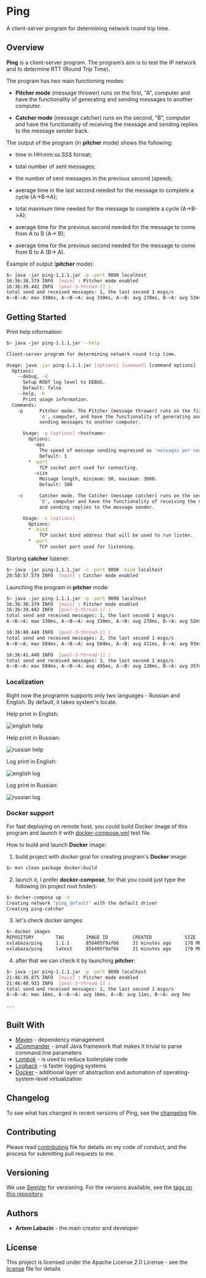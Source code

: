 
# Ping

A client-server program for determining network round trip time.

## Overview

**Ping** is a client-server program. The program’s aim is to test the IP network and to determine RTT (Round Trip Time).

The program has two main functioning modes:

* **Pitcher mode** (message thrower) runs on the first, "A", computer and have the functionality of generating and sending messages to another computer.

* **Catcher mode** (message catcher) runs on the second, "B", computer and have the functionality of receiving the message and sending replies to the message sender back.

The output of the program (in **pitcher** mode) shows the following:

* time in HH:mm:ss.SSS format;
* total number of sent messages;

* the number of sent messages in the previous second (speed);

* average time in the last second needed for the message to complete a cycle (A->B->A);

* total maximum time needed for the message to complete a cycle (A->B->A);

* average time for the previous second needed for the message to come from A to B (A-> B);

* average time for the previous second needed for the message to come from B to A (B-> A).

Example of output (**pitcher** mode):

```bash
$> java -jar ping-1.1.1.jar -p -port 9090 localhost
16:36:38.379 INFO  [main] : Pitcher mode enabled
16:36:39.442 INFO  [pool-3-thread-1] :
total send and received messages: 1, the last second 1 msgs/s
A->B->A: max 330ms, A->B->A: avg 330ms, A->B: avg 278ms, B->A: avg 52ms
```

## Getting Started

Print help information:

```bash
$> java -jar ping-1.1.1.jar --help

Client-server program for determining network round trip time.

Usage: java -jar ping-1.1.1.jar [options] [command] [command options]
  Options:
    --debug, -d
      Setup ROOT log level to DEBUG.
      Default: false
    --help, -h
      Print usage information.
  Commands:
    -p      Pitcher mode. The Pitcher (message thrower) runs on the first,
            'A', computer, and have the functionality of generating and
            sending messages to another computer.

      Usage: -p [options] <hostname>
        Options:
          -mps
            The speed of message sending expressed as 'messages per second'.
            Default: 1
        * -port
            TCP socket port used for connecting.
          -size
            Message length, minimum: 50, maximum: 3000.
            Default: 300

    -c      Catcher mode. The Catcher (message catcher) runs on the second,
            'B', computer and have the functionality of receiving the message
            and sending replies to the message sender.

      Usage: -c [options]
        Options:
        * -bind
            TCP socket bind address that will be used to run listen.
        * -port
            TCP socket port used for listening.

```

Starting **catcher** listener:

```bash
$> java -jar ping-1.1.1.jar -c -port 9090 -bind localhost
20:50:57.579 INFO  [main] : Catcher mode enabled
```

Launching the program in **pitcher** mode:

```bash
$> java -jar ping-1.1.1.jar -p -port 9090 localhost
16:36:38.379 INFO  [main] : Pitcher mode enabled
16:36:39.442 INFO  [pool-3-thread-1] :
total send and received messages: 1, the last second 1 msgs/s
A->B->A: max 330ms, A->B->A: avg 330ms, A->B: avg 278ms, B->A: avg 52ms

16:36:40.440 INFO  [pool-3-thread-1] :
total send and received messages: 2, the last second 1 msgs/s
A->B->A: max 504ms, A->B->A: avg 504ms, A->B: avg 411ms, B->A: avg 93ms

16:36:41.440 INFO  [pool-3-thread-1] :
total send and received messages: 3, the last second 1 msgs/s
A->B->A: max 504ms, A->B->A: avg 495ms, A->B: avg 138ms, B->A: avg 357ms

```

### Localization

Right now the programm supports only two languages - Russian and English. By default, it takes system's locale.

Help print in English:

![english help](https://github.com/xxlabaza/ping/blob/master/images/help_english.png?raw=true)

Help print in Russian:

![russian help](https://github.com/xxlabaza/ping/blob/master/images/help_russian.png?raw=true)

Log print in English:

![english log](https://github.com/xxlabaza/ping/blob/master/images/log_english.png?raw=true)

Log print in Russian:

![russian log](https://github.com/xxlabaza/ping/blob/master/images/log_russian.png?raw=true)

### Docker support

For fast deploying on remote host, you could build Docker image of this program and launch it with [docker-compose.yml](./docker-compose.yml) test file.

How to build and launch **Docker** image:

1. build project with *docker* goal for creating program's **Docker** image:
```bash
$> mvn clean package docker:build
```

2. launch it, I prefer **docker-compose**, for that you could just type the following (in project root folder):
```bash
$> docker-compose up -d
Creating network "ping_default" with the default driver
Creating ping-catcher
```

3. let's check docker iamges:
```bash
$> docker images
REPOSITORY        TAG        IMAGE ID         CREATED            SIZE
xxlabaza/ping     1.1.1      85b405f9af66     31 minutes ago     170 MB
xxlabaza/ping     latest     85b405f9af66     31 minutes ago     170 MB
```

4. after that we can check it by launching **pitcher**:
```bash
$> java -jar ping-1.1.1.jar -p -port 9090 localhost
21:46:39.875 INFO  [main] : Pitcher mode enabled
21:46:40.933 INFO  [pool-3-thread-1] :
total send and received messages: 1, the last second 1 msgs/s
A->B->A: max 16ms, A->B->A: avg 16ms, A->B: avg 11ms, B->A: avg 5ms

...
```

## Built With

* [Maven](https://maven.apache.org/) - dependency management
* [JCommander](http://jcommander.org) - small Java framework that makes it trivial to parse command line parameters
* [Lombok](https://projectlombok.org) - is used to reduce boilerplate code
* [Logback](https://logback.qos.ch) - is faster logging systems
* [Docker](https://www.docker.com) - additional layer of abstraction and automation of operating-system-level virtualization

## Changelog

To see what has changed in recent versions of Ping, see the [changelog](./CHANGELOG.md) file.

## Contributing

Please read [contributing](./CONTRIBUTING.md) file for details on my code of conduct, and the process for submitting pull requests to me.

## Versioning

We use [SemVer](http://semver.org/) for versioning. For the versions available, see the [tags on this repository](https://github.com/xxlabaza/ping/tags).

## Authors

* **Artem Labazin** - the main creator and developer

## License

This project is licensed under the Apache License 2.0 License - see the [license](./LICENSE) file for details
